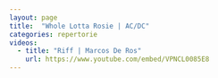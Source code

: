 ```yaml
---
layout: page
title:  "Whole Lotta Rosie | AC/DC"
categories: repertorie
videos:
  - title: "Riff | Marcos De Ros"
    url: https://www.youtube.com/embed/VPNCL0085E8
---
```

